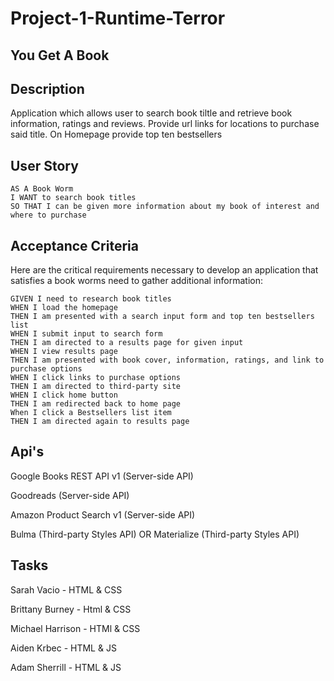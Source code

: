 # Project-1-Runtime-Terror

## You Get A Book

## Description

Application which allows user to search book tiltle and retrieve book information, ratings and reviews. Provide url links for locations to purchase said title.
On Homepage provide top ten bestsellers

## User Story

```
AS A Book Worm
I WANT to search book titles
SO THAT I can be given more information about my book of interest and where to purchase
```

## Acceptance Criteria

Here are the critical requirements necessary to develop an application that satisfies a book worms need to gather additional information:

```
GIVEN I need to research book titles 
WHEN I load the homepage
THEN I am presented with a search input form and top ten bestsellers list
WHEN I submit input to search form
THEN I am directed to a results page for given input
WHEN I view results page
THEN I am presented with book cover, information, ratings, and link to purchase options
WHEN I click links to purchase options
THEN I am directed to third-party site
WHEN I click home button
THEN I am redirected back to home page
When I click a Bestsellers list item
THEN I am directed again to results page
```

## Api's

Google Books REST API v1 (Server-side API)

Goodreads (Server-side API)

Amazon Product Search v1 (Server-side API)

Bulma (Third-party Styles API) OR Materialize (Third-party Styles API)

## Tasks

Sarah Vacio - HTML & CSS

Brittany Burney - Html & CSS

Michael Harrison - HTMl & CSS

Aiden Krbec - HTML & JS

Adam Sherrill - HTML & JS







